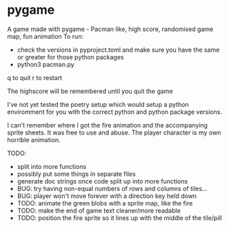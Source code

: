 # pygame
A game made with pygame - Pacman like, high score, randomised game map, fun animation
To run:
- check the versions in pyproject.toml and make sure you have the same or greater for those python packages
- python3 pacman.py

q to quit
r to restart

The highscore will be remembered until you quit the game

I've not yet tested the poetry setup which would setup a python enviromment for you with the correct python and python package versions.

I can't remember where I got the fire animation and the accompanying sprite sheets. It was free to use and abuse. The player character is my own horrible animation.

TODO:
- split into more functions
- possibly put some things in separate files
- generate doc strings once code split up into more functions
- BUG: try having non-equal numbers of rows and columns of tiles...
- BUG: player won't move forever with a direction key held down
- TODO: animate the green blobs with a sprite map, like the fire
- TODO: make the end of game text cleaner/more readable
- TODO: position the fire sprite so it lines up with the middle of the tile/pill
